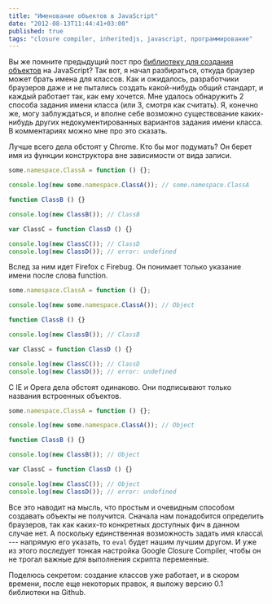 ```yaml
---
title: "Именование объектов в JavaScript"
date: "2012-08-13T11:44:41+03:00"
published: true
tags: "closure compiler, inheritedjs, javascript, программирование"
---
```


Вы же помните предыдущий пост про [библиотеку для создания объектов](/post/jsclass/) на JavaScript?
Так вот, я начал разбираться, откуда браузер может брать имена для классов. Как и ожидалось, разработчики браузеров
даже и не пытались создать какой-нибудь общий стандарт, и каждый работает так, как ему хочется. Мне удалось обнаружить
2 способа задания имени класса (или 3, смотря как считать). Я, конечно же, могу заблуждаться, и вполне себе возможно
существование каких-нибудь других недокументированных вариантов задания имени класса. В комментариях можно мне про это
сказать.

Лучше всего дела обстоят у Chrome. Кто бы мог подумать? Он берет имя из функции конструктора вне зависимости
от вида записи.

~~~~~javascript
some.namespace.ClassA = function () {};

console.log(new some.namespace.ClassA()); // some.namespace.ClassA

function ClassB () {}

console.log(new ClassB()); // ClassB

var ClassC = function ClassD () {}

console.log(new ClassC()); // ClassD
console.log(new ClassD()); // error: undefined
~~~~~

Вслед за ним идет Firefox с Firebug. Он понимает только указание имени после слова function. 

~~~~~javascript
some.namespace.ClassA = function () {};

console.log(new some.namespace.ClassA()); // Object

function ClassB () {}

console.log(new ClassB()); // ClassB

var ClassC = function ClassD () {}

console.log(new ClassC()); // ClassD
console.log(new ClassD()); // error: undefined
~~~~~

С IE и Opera дела обстоят одинаково. Они подписывают только названия встроенных объектов. 

~~~~~javascript
some.namespace.ClassA = function () {};

console.log(new some.namespace.ClassA()); // Object

function ClassB () {}

console.log(new ClassB()); // Object

var ClassC = function ClassD () {}

console.log(new ClassC()); // Object
console.log(new ClassD()); // error: undefined
~~~~~

Все это наводит на мысль, что простым и очевидным способом создавать объекты не получится. Сначала нам понадобится
определить браузеров, так как каких-то конкретных доступных фич в данном случае нет. А поскольку единственная
возможность задать имя класса\ --- напрямую его указать, то `eval` будет нашим лучшим другом. И уже из этого
последует тонкая настройка Google Closure Compiler, чтобы он не трогал важные для выполнения скрипта переменные.

Поделюсь секретом: создание классов уже работает, и в скором времени, после еще некоторых правок, я выложу версию 0.1
библиотеки на Github.
